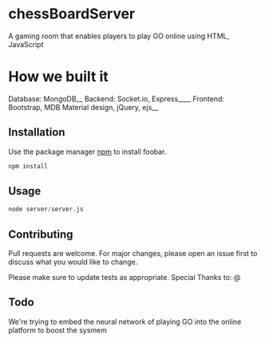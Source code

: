 # chessBoardServer

A gaming room that enables players to play GO online using HTML, JavaScript

# How we built it

Database: MongoDB__
Backend: Socket.io, Express____
Frontend: Bootstrap, MDB Material design, jQuery, ejs__

## Installation

Use the package manager [npm](https://www.npmjs.com/) to install foobar.

```bash
npm install
```

## Usage

```python
node server/server.js

```

## Contributing
Pull requests are welcome. For major changes, please open an issue first to discuss what you would like to change.

Please make sure to update tests as appropriate.
Special Thanks to: @

## Todo

We're trying to embed the neural network of playing GO into the online platform to boost the sysmem
